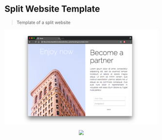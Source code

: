 # Split Website Template
> Template of a split website

![screenshot](screen.png)

<p align="center">
  <img src="responsive.gif" />
</p>
